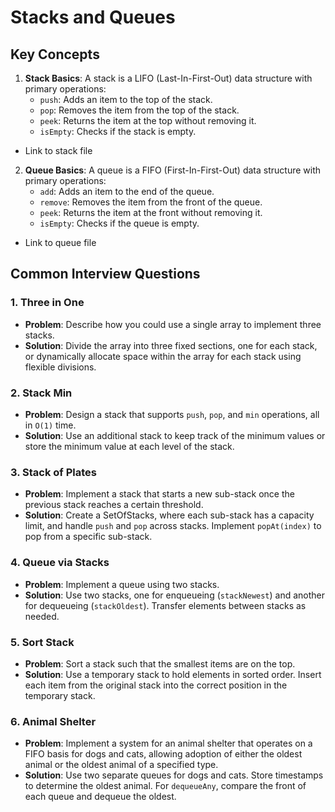 # Stacks and Queues

## Key Concepts

1. **Stack Basics**: A stack is a LIFO (Last-In-First-Out) data structure with primary operations:
   - `push`: Adds an item to the top of the stack.
   - `pop`: Removes the item from the top of the stack.
   - `peek`: Returns the item at the top without removing it.
   - `isEmpty`: Checks if the stack is empty.
- Link to stack file 

2. **Queue Basics**: A queue is a FIFO (First-In-First-Out) data structure with primary operations:
   - `add`: Adds an item to the end of the queue.
   - `remove`: Removes the item from the front of the queue.
   - `peek`: Returns the item at the front without removing it.
   - `isEmpty`: Checks if the queue is empty.
- Link to queue file

## Common Interview Questions

### 1. Three in One
   - **Problem**: Describe how you could use a single array to implement three stacks.
   - **Solution**: Divide the array into three fixed sections, one for each stack, or dynamically allocate space within the array for each stack using flexible divisions.

### 2. Stack Min
   - **Problem**: Design a stack that supports `push`, `pop`, and `min` operations, all in `O(1)` time.
   - **Solution**: Use an additional stack to keep track of the minimum values or store the minimum value at each level of the stack.

### 3. Stack of Plates
   - **Problem**: Implement a stack that starts a new sub-stack once the previous stack reaches a certain threshold.
   - **Solution**: Create a SetOfStacks, where each sub-stack has a capacity limit, and handle `push` and `pop` across stacks. Implement `popAt(index)` to pop from a specific sub-stack.

### 4. Queue via Stacks
   - **Problem**: Implement a queue using two stacks.
   - **Solution**: Use two stacks, one for enqueueing (`stackNewest`) and another for dequeueing (`stackOldest`). Transfer elements between stacks as needed.

### 5. Sort Stack
   - **Problem**: Sort a stack such that the smallest items are on the top.
   - **Solution**: Use a temporary stack to hold elements in sorted order. Insert each item from the original stack into the correct position in the temporary stack.

### 6. Animal Shelter
   - **Problem**: Implement a system for an animal shelter that operates on a FIFO basis for dogs and cats, allowing adoption of either the oldest animal or the oldest animal of a specified type.
   - **Solution**: Use two separate queues for dogs and cats. Store timestamps to determine the oldest animal. For `dequeueAny`, compare the front of each queue and dequeue the oldest.